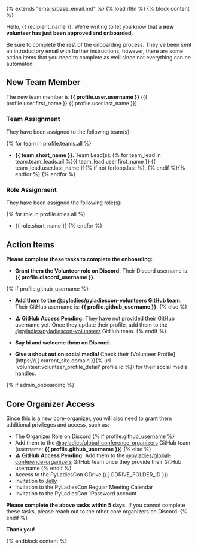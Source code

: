 {% extends "emails/base_email.md" %}
{% load i18n %}
{% block content %}

Hello, {{ recipient_name }}. We're writing to let you know that a **new volunteer has just been approved and onboarded**.

Be sure to complete the rest of the onboarding process. They've been sent an introductory email with further instructions, however, there are some action items that you need to complete as well since not everything can be automated.

## New Team Member

The new team member is **{{ profile.user.username }}** ({{ profile.user.first_name }} {{ profile.user.last_name }}).

### Team Assignment

They have been assigned to the following team(s):

{% for team in profile.teams.all %}
- **{{ team.short_name }}**. Team Lead(s): {% for team_lead in team.team_leads.all %}{{ team_lead.user.first_name }} {{ team_lead.user.last_name }}{% if not forloop.last %}, {% endif %}{% endfor %}
{% endfor %}

### Role Assignment

They have been assigned the following role(s):

{% for role in profile.roles.all %}
- {{ role.short_name }}
{% endfor %}

## Action Items

**Please complete these tasks to complete the onboarding:**

- **Grant them the Volunteer role on Discord.** Their Discord username is: **{{ profile.discord_username }}**.

{% if profile.github_username %}
- **Add them to the [@pyladies/pyladiescon-volunteers](https://github.com/orgs/pyladies/teams/pyladiescon-volunteers) GitHub team.** Their GitHub username is: **{{ profile.github_username }}**.
{% else %}
- **⚠️ GitHub Access Pending:** They have not provided their GitHub username yet. Once they update their profile, add them to the [@pyladies/pyladiescon-volunteers](https://github.com/orgs/pyladies/teams/pyladiescon-volunteers) GitHub team.
{% endif %}

- **Say hi and welcome them on Discord.**

- **Give a shout out on social media!** Check their [Volunteer Profile](https://{{ current_site.domain }}{% url 'volunteer:volunteer_profile_detail' profile.id %}) for their social media handles.

{% if admin_onboarding %}
## Core Organizer Access

Since this is a new core-organizer, you will also need to grant them additional privileges and access, such as:

- The Organizer Role on Discord
{% if profile.github_username %}
- Add them to the [@pyladies/global-conference-organizers](https://github.com/orgs/pyladies/teams/global-conference-organizers) GitHub team (username: **{{ profile.github_username }}**)
{% else %}
- **⚠️ GitHub Access Pending:** Add them to the [@pyladies/global-conference-organizers](https://github.com/orgs/pyladies/teams/global-conference-organizers) GitHub team once they provide their GitHub username
{% endif %}
- Access to the PyLadiesCon GDrive ({{ GDRIVE_FOLDER_ID }})
- Invitation to [Jelly](https://letsjelly.com/)
- Invitation to the PyLadiesCon Regular Meeting Calendar
- Invitation to the PyLadiesCon 1Password account

**Please complete the above tasks within 5 days.** If you cannot complete these tasks, please reach out to the other core organizers on Discord.
{% endif %}

**Thank you!**

{% endblock content %}